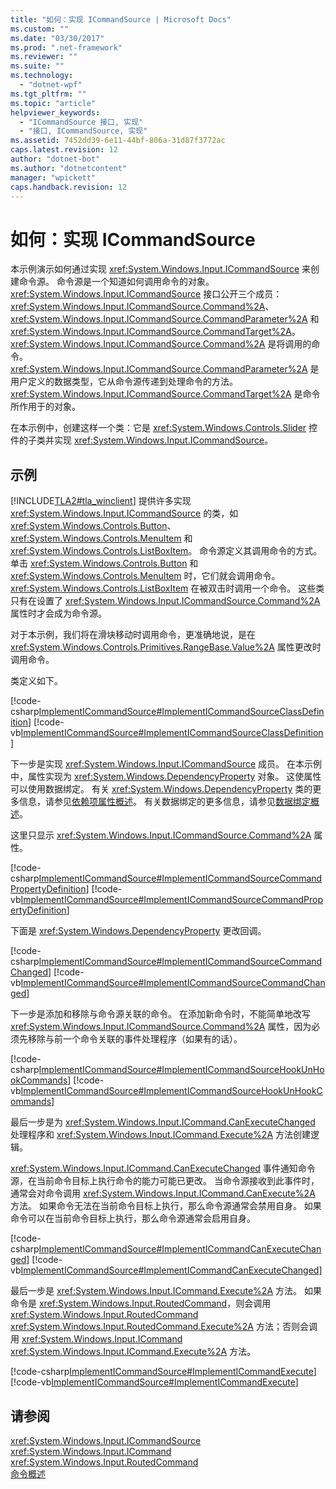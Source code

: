 ```yaml
---
title: "如何：实现 ICommandSource | Microsoft Docs"
ms.custom: ""
ms.date: "03/30/2017"
ms.prod: ".net-framework"
ms.reviewer: ""
ms.suite: ""
ms.technology: 
  - "dotnet-wpf"
ms.tgt_pltfrm: ""
ms.topic: "article"
helpviewer_keywords: 
  - "ICommandSource 接口, 实现"
  - "接口, ICommandSource, 实现"
ms.assetid: 7452dd39-6e11-44bf-806a-31d87f3772ac
caps.latest.revision: 12
author: "dotnet-bot"
ms.author: "dotnetcontent"
manager: "wpickett"
caps.handback.revision: 12
---
```

# 如何：实现 ICommandSource
本示例演示如何通过实现 <xref:System.Windows.Input.ICommandSource> 来创建命令源。  命令源是一个知道如何调用命令的对象。  <xref:System.Windows.Input.ICommandSource> 接口公开三个成员：<xref:System.Windows.Input.ICommandSource.Command%2A>、<xref:System.Windows.Input.ICommandSource.CommandParameter%2A> 和 <xref:System.Windows.Input.ICommandSource.CommandTarget%2A>。  <xref:System.Windows.Input.ICommandSource.Command%2A> 是将调用的命令。  <xref:System.Windows.Input.ICommandSource.CommandParameter%2A> 是用户定义的数据类型，它从命令源传递到处理命令的方法。  <xref:System.Windows.Input.ICommandSource.CommandTarget%2A> 是命令所作用于的对象。  
  
 在本示例中，创建这样一个类：它是 <xref:System.Windows.Controls.Slider> 控件的子类并实现 <xref:System.Windows.Input.ICommandSource>。  
  
## 示例  
 [!INCLUDE[TLA2#tla_winclient](../../../../includes/tla2sharptla-winclient-md.md)] 提供许多实现 <xref:System.Windows.Input.ICommandSource> 的类，如 <xref:System.Windows.Controls.Button>、<xref:System.Windows.Controls.MenuItem> 和 <xref:System.Windows.Controls.ListBoxItem>。  命令源定义其调用命令的方式。  单击 <xref:System.Windows.Controls.Button> 和 <xref:System.Windows.Controls.MenuItem> 时，它们就会调用命令。  <xref:System.Windows.Controls.ListBoxItem> 在被双击时调用一个命令。  这些类只有在设置了 <xref:System.Windows.Input.ICommandSource.Command%2A> 属性时才会成为命令源。  
  
 对于本示例，我们将在滑块移动时调用命令，更准确地说，是在 <xref:System.Windows.Controls.Primitives.RangeBase.Value%2A> 属性更改时调用命令。  
  
 类定义如下。  
  
 [!code-csharp[ImplementICommandSource#ImplementICommandSourceClassDefinition](../../../../samples/snippets/csharp/VS_Snippets_Wpf/ImplementICommandSource/CSharp/CommandSlider.cs#implementicommandsourceclassdefinition)]
 [!code-vb[ImplementICommandSource#ImplementICommandSourceClassDefinition](../../../../samples/snippets/visualbasic/VS_Snippets_Wpf/ImplementICommandSource/visualbasic/commandslider.vb#implementicommandsourceclassdefinition)]  
  
 下一步是实现 <xref:System.Windows.Input.ICommandSource> 成员。  在本示例中，属性实现为 <xref:System.Windows.DependencyProperty> 对象。  这使属性可以使用数据绑定。  有关 <xref:System.Windows.DependencyProperty> 类的更多信息，请参见[依赖项属性概述](../../../../docs/framework/wpf/advanced/dependency-properties-overview.md)。  有关数据绑定的更多信息，请参见[数据绑定概述](../../../../docs/framework/wpf/data/data-binding-overview.md)。  
  
 这里只显示 <xref:System.Windows.Input.ICommandSource.Command%2A> 属性。  
  
 [!code-csharp[ImplementICommandSource#ImplementICommandSourceCommandPropertyDefinition](../../../../samples/snippets/csharp/VS_Snippets_Wpf/ImplementICommandSource/CSharp/CommandSlider.cs#implementicommandsourcecommandpropertydefinition)]
 [!code-vb[ImplementICommandSource#ImplementICommandSourceCommandPropertyDefinition](../../../../samples/snippets/visualbasic/VS_Snippets_Wpf/ImplementICommandSource/visualbasic/commandslider.vb#implementicommandsourcecommandpropertydefinition)]  
  
 下面是 <xref:System.Windows.DependencyProperty> 更改回调。  
  
 [!code-csharp[ImplementICommandSource#ImplementICommandSourceCommandChanged](../../../../samples/snippets/csharp/VS_Snippets_Wpf/ImplementICommandSource/CSharp/CommandSlider.cs#implementicommandsourcecommandchanged)]
 [!code-vb[ImplementICommandSource#ImplementICommandSourceCommandChanged](../../../../samples/snippets/visualbasic/VS_Snippets_Wpf/ImplementICommandSource/visualbasic/commandslider.vb#implementicommandsourcecommandchanged)]  
  
 下一步是添加和移除与命令源关联的命令。  在添加新命令时，不能简单地改写 <xref:System.Windows.Input.ICommandSource.Command%2A> 属性，因为必须先移除与前一个命令关联的事件处理程序（如果有的话）。  
  
 [!code-csharp[ImplementICommandSource#ImplementICommandSourceHookUnHookCommands](../../../../samples/snippets/csharp/VS_Snippets_Wpf/ImplementICommandSource/CSharp/CommandSlider.cs#implementicommandsourcehookunhookcommands)]
 [!code-vb[ImplementICommandSource#ImplementICommandSourceHookUnHookCommands](../../../../samples/snippets/visualbasic/VS_Snippets_Wpf/ImplementICommandSource/visualbasic/commandslider.vb#implementicommandsourcehookunhookcommands)]  
  
 最后一步是为 <xref:System.Windows.Input.ICommand.CanExecuteChanged> 处理程序和 <xref:System.Windows.Input.ICommand.Execute%2A> 方法创建逻辑。  
  
 <xref:System.Windows.Input.ICommand.CanExecuteChanged> 事件通知命令源，在当前命令目标上执行命令的能力可能已更改。  当命令源接收到此事件时，通常会对命令调用 <xref:System.Windows.Input.ICommand.CanExecute%2A> 方法。  如果命令无法在当前命令目标上执行，那么命令源通常会禁用自身。  如果命令可以在当前命令目标上执行，那么命令源通常会启用自身。  
  
 [!code-csharp[ImplementICommandSource#ImplementICommandCanExecuteChanged](../../../../samples/snippets/csharp/VS_Snippets_Wpf/ImplementICommandSource/CSharp/CommandSlider.cs#implementicommandcanexecutechanged)]
 [!code-vb[ImplementICommandSource#ImplementICommandCanExecuteChanged](../../../../samples/snippets/visualbasic/VS_Snippets_Wpf/ImplementICommandSource/visualbasic/commandslider.vb#implementicommandcanexecutechanged)]  
  
 最后一步是 <xref:System.Windows.Input.ICommand.Execute%2A> 方法。  如果命令是 <xref:System.Windows.Input.RoutedCommand>，则会调用 <xref:System.Windows.Input.RoutedCommand> <xref:System.Windows.Input.RoutedCommand.Execute%2A> 方法；否则会调用 <xref:System.Windows.Input.ICommand> <xref:System.Windows.Input.ICommand.Execute%2A> 方法。  
  
 [!code-csharp[ImplementICommandSource#ImplementICommandExecute](../../../../samples/snippets/csharp/VS_Snippets_Wpf/ImplementICommandSource/CSharp/CommandSlider.cs#implementicommandexecute)]
 [!code-vb[ImplementICommandSource#ImplementICommandExecute](../../../../samples/snippets/visualbasic/VS_Snippets_Wpf/ImplementICommandSource/visualbasic/commandslider.vb#implementicommandexecute)]  
  
## 请参阅  
 <xref:System.Windows.Input.ICommandSource>   
 <xref:System.Windows.Input.ICommand>   
 <xref:System.Windows.Input.RoutedCommand>   
 [命令概述](../../../../docs/framework/wpf/advanced/commanding-overview.md)